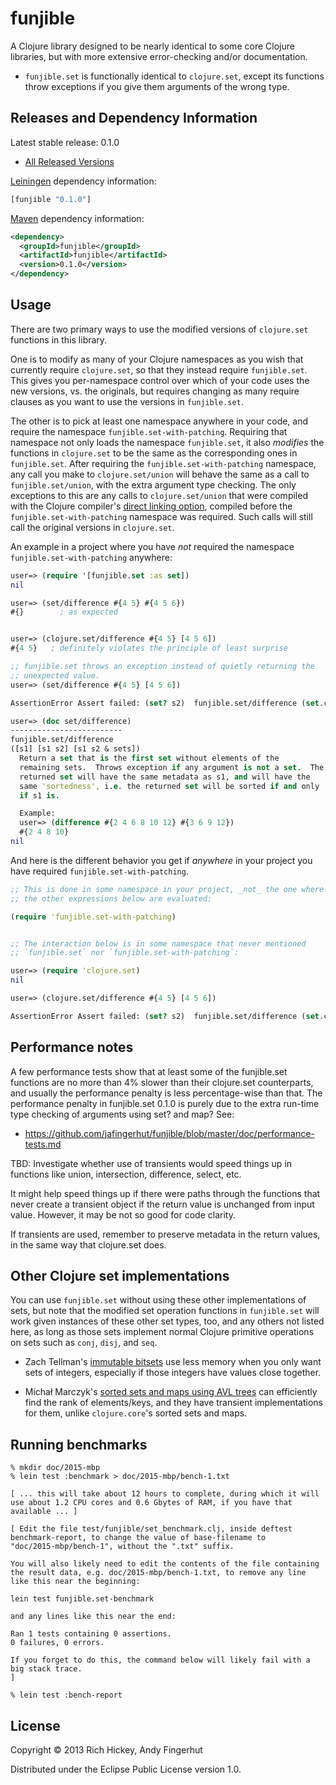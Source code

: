 # funjible

A Clojure library designed to be nearly identical to some core Clojure
libraries, but with more extensive error-checking and/or
documentation.

* `funjible.set` is functionally identical to `clojure.set`, except
  its functions throw exceptions if you give them arguments of the
  wrong type.


## Releases and Dependency Information

Latest stable release: 0.1.0

* [All Released Versions](https://clojars.org/funjible/versions)

[Leiningen](https://github.com/technomancy/leiningen) dependency information:

```clojure
[funjible "0.1.0"]
```
[Maven](http://maven.apache.org/) dependency information:

```xml
<dependency>
  <groupId>funjible</groupId>
  <artifactId>funjible</artifactId>
  <version>0.1.0</version>
</dependency>
```


## Usage

There are two primary ways to use the modified versions of
`clojure.set` functions in this library.

One is to modify as many of your Clojure namespaces as you wish that
currently require `clojure.set`, so that they instead require
`funjible.set`.  This gives you per-namespace control over which of
your code uses the new versions, vs. the originals, but requires
changing as many require clauses as you want to use the versions in
`funjible.set`.

The other is to pick at least one namespace anywhere in your code, and
require the namespace `funjible.set-with-patching`.  Requiring that
namespace not only loads the namespace `funjible.set`, it also
_modifies_ the functions in `clojure.set` to be the same as the
corresponding ones in `funjible.set`.  After requiring the
`funjible.set-with-patching` namespace, any call you make to
`clojure.set/union` will behave the same as a call to
`funjible.set/union`, with the extra argument type checking.  The only
exceptions to this are any calls to `clojure.set/union` that were
compiled with the Clojure compiler's [direct linking
option](https://clojure.org/reference/compilation#_compiler_options),
compiled before the `funjible.set-with-patching` namespace was
required.  Such calls will still call the original versions in
`clojure.set`.


An example in a project where you have _not_ required the namespace
`funjible.set-with-patching` anywhere:

```clojure
user=> (require '[funjible.set :as set])
nil

user=> (set/difference #{4 5} #{4 5 6})
#{}        ; as expected


user=> (clojure.set/difference #{4 5} [4 5 6])
#{4 5}   ; definitely violates the principle of least surprise

;; funjible.set throws an exception instead of quietly returning the
;; unexpected value.
user=> (set/difference #{4 5} [4 5 6])

AssertionError Assert failed: (set? s2)  funjible.set/difference (set.clj:88)

user=> (doc set/difference)
-------------------------
funjible.set/difference
([s1] [s1 s2] [s1 s2 & sets])
  Return a set that is the first set without elements of the
  remaining sets.  Throws exception if any argument is not a set.  The
  returned set will have the same metadata as s1, and will have the
  same 'sortedness', i.e. the returned set will be sorted if and only
  if s1 is.

  Example:
  user=> (difference #{2 4 6 8 10 12} #{3 6 9 12})
  #{2 4 8 10}
nil
```

And here is the different behavior you get if _anywhere_ in your
project you have required `funjible.set-with-patching`.

```clojure
;; This is done in some namespace in your project, _not_ the one where
;; the other expressions below are evaluated:

(require 'funjible.set-with-patching)


;; The interaction below is in some namespace that never mentioned
;; `funjible.set` nor `funjible.set-with-patching`:

user=> (require 'clojure.set)
nil

user=> (clojure.set/difference #{4 5} [4 5 6])

AssertionError Assert failed: (set? s2)  funjible.set/difference (set.clj:88)


```


## Performance notes

A few performance tests show that at least some of the funjible.set
functions are no more than 4% slower than their clojure.set
counterparts, and usually the performance penalty is less
percentage-wise than that.  The performance penalty in funjible.set
0.1.0 is purely due to the extra run-time type checking of arguments
using set?  and map?  See:

* https://github.com/jafingerhut/funjible/blob/master/doc/performance-tests.md


TBD: Investigate whether use of transients would speed things up in
functions like union, intersection, difference, select, etc.

It might help speed things up if there were paths through the
functions that never create a transient object if the return value is
unchanged from input value.  However, it may be not so good for code
clarity.

If transients are used, remember to preserve metadata in the return
values, in the same way that clojure.set does.


## Other Clojure set implementations

You can use `funjible.set` without using these other implementations
of sets, but note that the modified set operation functions in
`funjible.set` will work given instances of these other set types,
too, and any others not listed here, as long as those sets implement
normal Clojure primitive operations on sets such as `conj`, `disj`,
and `seq`.

* Zach Tellman's [immutable
  bitsets](https://github.com/clojure/data.int-map) use less
  memory when you only want sets of integers, especially if those
  integers have values close together.

* Michał Marczyk's [sorted sets and maps using AVL
  trees](https://github.com/clojure/data.avl) can efficiently
  find the rank of elements/keys, and they have transient
  implementations for them, unlike `clojure.core`'s sorted sets and
  maps.


## Running benchmarks

```
% mkdir doc/2015-mbp
% lein test :benchmark > doc/2015-mbp/bench-1.txt

[ ... this will take about 12 hours to complete, during which it will
use about 1.2 CPU cores and 0.6 Gbytes of RAM, if you have that
available ... ]

[ Edit the file test/funjible/set_benchmark.clj, inside deftest
benchmark-report, to change the value of base-filename to
"doc/2015-mbp/bench-1", without the ".txt" suffix.

You will also likely need to edit the contents of the file containing
the result data, e.g. doc/2015-mbp/bench-1.txt, to remove any line
like this near the beginning:

lein test funjible.set-benchmark

and any lines like this near the end:

Ran 1 tests containing 0 assertions.
0 failures, 0 errors.

If you forget to do this, the command below will likely fail with a
big stack trace.
]

% lein test :bench-report
```


## License

Copyright © 2013 Rich Hickey, Andy Fingerhut

Distributed under the Eclipse Public License version 1.0.
